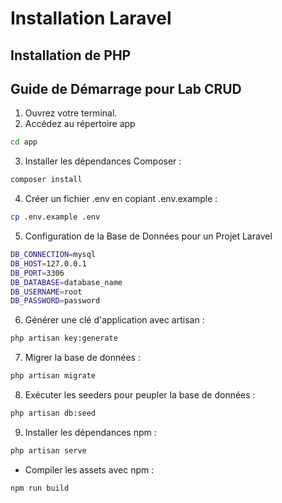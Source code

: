 # Installation Laravel


## Installation de PHP

<!-- TODO : version de PHP -->

## Guide de Démarrage pour Lab CRUD

1. Ouvrez votre terminal.
2. Accédez au répertoire app

```bash
cd app
```
3. Installer les dépendances Composer :

```bash
composer install
```

<!-- TODO : nom install ? -->

4. Créer un fichier .env en copiant .env.example :
   
```bash
cp .env.example .env
```

5. Configuration de la Base de Données pour un Projet Laravel
   
```bash
DB_CONNECTION=mysql
DB_HOST=127.0.0.1
DB_PORT=3306
DB_DATABASE=database_name
DB_USERNAME=root
DB_PASSWORD=password
```
6. Générer une clé d'application avec artisan :

```bash
php artisan key:generate
```
7. Migrer la base de données :

```bash
php artisan migrate
```
8. Exécuter les seeders pour peupler la base de données :
   
```bash
php artisan db:seed
```

9. Installer les dépendances npm :

```bash
php artisan serve
```

- Compiler les assets avec npm :

```bash
npm run build
```